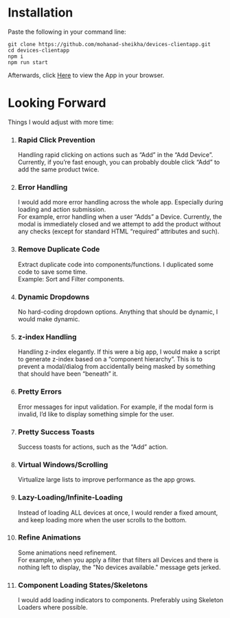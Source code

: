 # Installation
Paste the following in your command line:

	git clone https://github.com/mohanad-sheikha/devices-clientapp.git
	cd devices-clientapp
	npm i
	npm run start

Afterwards, click <a href="http://localhost:8080" target="_blank">Here</a> to view the App in your browser.

# Looking Forward
Things I would adjust with more time:
1. ### Rapid Click Prevention
	Handling rapid clicking on actions such as “Add” in the “Add Device”. Currently, if you’re fast enough, you can probably double click “Add” to add the same product twice.
2. ### Error Handling
	I would add more error handling across the whole app. Especially during loading and action submission.  
	For example, error handling when a user “Adds” a Device. Currently, the modal is immediately closed and we attempt to add the product without any checks (except for standard HTML “required” attributes and such).
3. ### Remove Duplicate Code
	Extract duplicate code into components/functions. I duplicated some code to save some time.  
	Example: Sort and Filter components.
4. ### Dynamic Dropdowns
	No hard-coding dropdown options. Anything that should be dynamic, I would make dynamic.
5. ### z-index Handling
	Handling z-index elegantly. If this were a big app, I would make a script to generate z-index based on a “component hierarchy”. This is to prevent a modal/dialog from accidentally being masked by something that should have been “beneath” it.
6. ### Pretty Errors
	Error messages for input validation. For example, if the modal form is invalid, I’d like to display something simple for the user.
7. ### Pretty Success Toasts
	Success toasts for actions, such as the “Add” action.
8. ### Virtual Windows/Scrolling
	Virtualize large lists to improve performance as the app grows.
9. ### Lazy-Loading/Infinite-Loading
	Instead of loading ALL devices at once, I would render a fixed amount, and keep loading more when the user scrolls to the bottom.
10. ### Refine Animations
	Some animations need refinement.  
	For example, when you apply a filter that filters all Devices and there is nothing left to display, the "No devices available." message gets jerked.
11. ### Component Loading States/Skeletons
	I would add loading indicators to components. Preferably using Skeleton Loaders where possible.